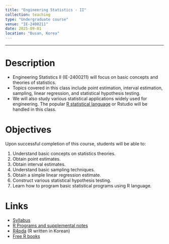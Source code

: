 ```yaml
---
title: "Engineering Statistics - II"
collection: teaching
type: "Undergraduate course"
venue: "IE-2400211"
date: 2025-09-01
location: "Busan, Korea"
---
```

---

Description
======
+ Engineering Statistics II (IE-2400211) 
  will focus on basic concepts and theories of statistics. 
+ Topics covered in this class include point estimation, 
  interval estimation, sampling, linear regression, and statistical hypothesis testing.
+ We will also study various statistical applications widely used for engineering. 
  The popular 
  [R statistical language](https://www.r-project.org/) 
  or Rstudio will be handled in this class.


Objectives 
======
Upon successful completion of this course, students will be able to:
1. Understand basic concepts on statistics theories.
1. Obtain point estimates.
1. Obtain interval estimates.
1. Understand basic sampling techniques.
1. Obtain a simple linear regression estimate.
1. Construct various statistical hypothesis testing.
1. Learn how to program basic statistical programs using R language.

Links
======
+ [Syllabus](/files/syllabus/syl-IE-2400211-2025.pdf)
+ [R Programs and supplemental notes](https://github.com/AppliedStat/class/tree/master/Stat)
+ [R4pda](https://enook.jbnu.ac.kr/16/ch01/01/r4pda.pdf) (R written in Korean)
+ [Free R books](https://cran.r-project.org/doc/contrib/) 


